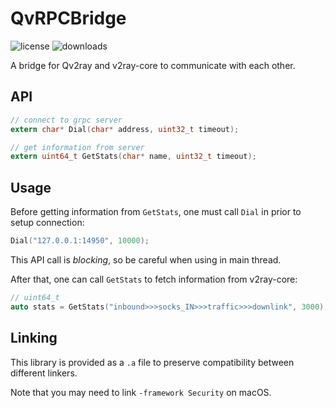# QvRPCBridge
![license](https://img.shields.io/badge/license-wtfpl-blue)
![downloads](https://img.shields.io/github/downloads/Qv2ray/QvRPCBridge/total)

A bridge for Qv2ray and v2ray-core to communicate with each other.

## API
```c
// connect to grpc server
extern char* Dial(char* address, uint32_t timeout);

// get information from server
extern uint64_t GetStats(char* name, uint32_t timeout);
```

## Usage
Before getting information from `GetStats`, one must call `Dial` in prior to setup connection:

```c
Dial("127.0.0.1:14950", 10000);
```

This API call is *blocking*, so be careful when using in main thread.


After that, one can call `GetStats` to fetch information from v2ray-core:
```c
// uint64_t
auto stats = GetStats("inbound>>>socks_IN>>>traffic>>>downlink", 3000);
```

## Linking
This library is provided as a `.a` file to preserve compatibility between different linkers.

Note that you may need to link `-framework Security` on macOS.